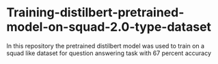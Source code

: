# Training-distilbert-pretrained-model-on-squad-2.0-type-dataset
In this repository the pretrained distilbert model was used to train on a squad like dataset for question answering task with 67 percent accuracy
